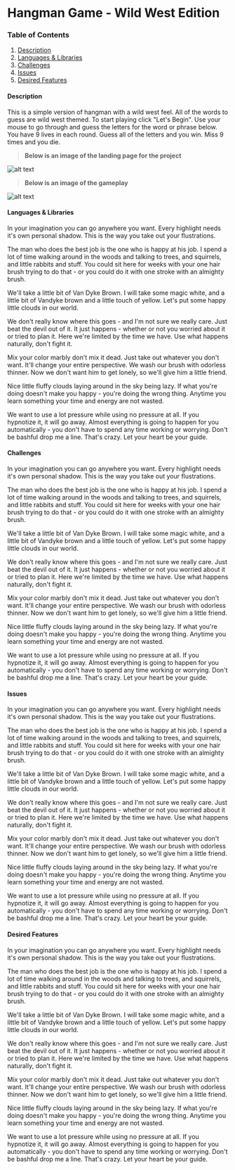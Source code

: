 # Hangman Game - Wild West Edition


### Table of Contents
1. [Description](https://github.com/joedan138/hangman-game#description)  
2. [Languages & Libraries](https://github.com/joedan138/hangman-game#languages)  
3. [Challenges](https://github.com/joedan138/hangman-game#challenges)  
4. [Issues](https://github.com/joedan138/hangman-game#issues)  
5. [Desired Features](https://github.com/joedan138/hangman-game#desired-features)  


#### Description

This is a simple version of hangman with a wild west feel. All of the words to guess are wild west themed. To start playing click "Let's Begin". Use your mouse to go through and guess the letters for the word or phrase below. You have 9 lives in each round. Guess all of the letters and you win. Miss 9 times and you die. 

> **Below is an image of the landing page for the project**

![alt text](https://github.com/joedan138/hangman-game/assets/images/landing_page.png "Landing Page")

> **Below is an image of the gameplay**

![alt text](https://github.com/joedan138/hangman-game/assets/images/gameplay.png "Gameplay")


<a name="languages"></a>  

#### Languages & Libraries
In your imagination you can go anywhere you want. Every highlight needs it's own personal shadow. This is the way you take out your flustrations.

The man who does the best job is the one who is happy at his job. I spend a lot of time walking around in the woods and talking to trees, and squirrels, and little rabbits and stuff. You could sit here for weeks with your one hair brush trying to do that - or you could do it with one stroke with an almighty brush.

We'll take a little bit of Van Dyke Brown. I will take some magic white, and a little bit of Vandyke brown and a little touch of yellow. Let's put some happy little clouds in our world.

We don't really know where this goes - and I'm not sure we really care. Just beat the devil out of it. It just happens - whether or not you worried about it or tried to plan it. Here we're limited by the time we have. Use what happens naturally, don't fight it.

Mix your color marbly don't mix it dead. Just take out whatever you don't want. It'll change your entire perspective. We wash our brush with odorless thinner. Now we don't want him to get lonely, so we'll give him a little friend.

Nice little fluffy clouds laying around in the sky being lazy. If what you're doing doesn't make you happy - you're doing the wrong thing. Anytime you learn something your time and energy are not wasted.

We want to use a lot pressure while using no pressure at all. If you hypnotize it, it will go away. Almost everything is going to happen for you automatically - you don't have to spend any time working or worrying. Don't be bashful drop me a line. That's crazy. Let your heart be your guide.




#### Challenges
In your imagination you can go anywhere you want. Every highlight needs it's own personal shadow. This is the way you take out your flustrations.

The man who does the best job is the one who is happy at his job. I spend a lot of time walking around in the woods and talking to trees, and squirrels, and little rabbits and stuff. You could sit here for weeks with your one hair brush trying to do that - or you could do it with one stroke with an almighty brush.

We'll take a little bit of Van Dyke Brown. I will take some magic white, and a little bit of Vandyke brown and a little touch of yellow. Let's put some happy little clouds in our world.

We don't really know where this goes - and I'm not sure we really care. Just beat the devil out of it. It just happens - whether or not you worried about it or tried to plan it. Here we're limited by the time we have. Use what happens naturally, don't fight it.

Mix your color marbly don't mix it dead. Just take out whatever you don't want. It'll change your entire perspective. We wash our brush with odorless thinner. Now we don't want him to get lonely, so we'll give him a little friend.

Nice little fluffy clouds laying around in the sky being lazy. If what you're doing doesn't make you happy - you're doing the wrong thing. Anytime you learn something your time and energy are not wasted.

We want to use a lot pressure while using no pressure at all. If you hypnotize it, it will go away. Almost everything is going to happen for you automatically - you don't have to spend any time working or worrying. Don't be bashful drop me a line. That's crazy. Let your heart be your guide.











#### Issues



In your imagination you can go anywhere you want. Every highlight needs it's own personal shadow. This is the way you take out your flustrations.

The man who does the best job is the one who is happy at his job. I spend a lot of time walking around in the woods and talking to trees, and squirrels, and little rabbits and stuff. You could sit here for weeks with your one hair brush trying to do that - or you could do it with one stroke with an almighty brush.

We'll take a little bit of Van Dyke Brown. I will take some magic white, and a little bit of Vandyke brown and a little touch of yellow. Let's put some happy little clouds in our world.

We don't really know where this goes - and I'm not sure we really care. Just beat the devil out of it. It just happens - whether or not you worried about it or tried to plan it. Here we're limited by the time we have. Use what happens naturally, don't fight it.

Mix your color marbly don't mix it dead. Just take out whatever you don't want. It'll change your entire perspective. We wash our brush with odorless thinner. Now we don't want him to get lonely, so we'll give him a little friend.

Nice little fluffy clouds laying around in the sky being lazy. If what you're doing doesn't make you happy - you're doing the wrong thing. Anytime you learn something your time and energy are not wasted.

We want to use a lot pressure while using no pressure at all. If you hypnotize it, it will go away. Almost everything is going to happen for you automatically - you don't have to spend any time working or worrying. Don't be bashful drop me a line. That's crazy. Let your heart be your guide.








#### Desired Features
In your imagination you can go anywhere you want. Every highlight needs it's own personal shadow. This is the way you take out your flustrations.

The man who does the best job is the one who is happy at his job. I spend a lot of time walking around in the woods and talking to trees, and squirrels, and little rabbits and stuff. You could sit here for weeks with your one hair brush trying to do that - or you could do it with one stroke with an almighty brush.

We'll take a little bit of Van Dyke Brown. I will take some magic white, and a little bit of Vandyke brown and a little touch of yellow. Let's put some happy little clouds in our world.

We don't really know where this goes - and I'm not sure we really care. Just beat the devil out of it. It just happens - whether or not you worried about it or tried to plan it. Here we're limited by the time we have. Use what happens naturally, don't fight it.

Mix your color marbly don't mix it dead. Just take out whatever you don't want. It'll change your entire perspective. We wash our brush with odorless thinner. Now we don't want him to get lonely, so we'll give him a little friend.

Nice little fluffy clouds laying around in the sky being lazy. If what you're doing doesn't make you happy - you're doing the wrong thing. Anytime you learn something your time and energy are not wasted.

We want to use a lot pressure while using no pressure at all. If you hypnotize it, it will go away. Almost everything is going to happen for you automatically - you don't have to spend any time working or worrying. Don't be bashful drop me a line. That's crazy. Let your heart be your guide.

